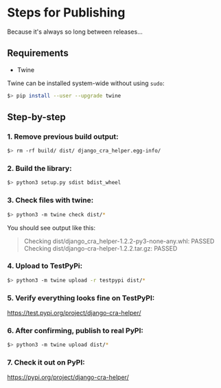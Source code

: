# Steps for Publishing

Because it's always so long between releases...

## Requirements

- Twine

Twine can be installed system-wide without using `sudo`:

```sh
$> pip install --user --upgrade twine
```

## Step-by-step

### 1. Remove previous build output:

```sh
$> rm -rf build/ dist/ django_cra_helper.egg-info/
```

### 2. Build the library:

```sh
$> python3 setup.py sdist bdist_wheel
```

### 3. Check files with twine:

```sh
$> python3 -m twine check dist/*
```

You should see output like this:

> Checking dist/django_cra_helper-1.2.2-py3-none-any.whl: PASSED
> Checking dist/django-cra-helper-1.2.2.tar.gz: PASSED

### 4. Upload to TestPyPi:

```sh
$> python3 -m twine upload -r testpypi dist/*
```

### 5. Verify everything looks fine on TestPyPI:

https://test.pypi.org/project/django-cra-helper/

### 6. After confirming, publish to real PyPI:

```sh
$> python3 -m twine upload dist/*
```

### 7. Check it out on PyPI:

https://pypi.org/project/django-cra-helper/
